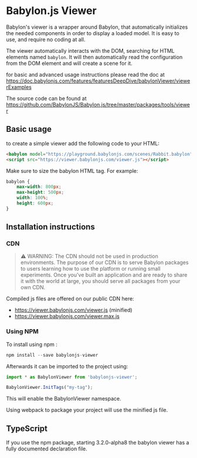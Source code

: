 # Babylon.js Viewer

Babylon's viewer is a wrapper around Babylon, that automatically initializes the needed components in order to display a loaded model. It is easy to use, and require no coding at all.

The viewer automatically interacts with the DOM, searching for HTML elements named `babylon`. It will then automatically read the configuration from the DOM element and will create a scene for it.

for basic and advanced usage instructions please read the doc at https://doc.babylonjs.com/features/featuresDeepDive/babylonViewer/viewerExamples

The source code can be found at https://github.com/BabylonJS/Babylon.js/tree/master/packages/tools/viewer

## Basic usage

to create a simple viewer add the following code to your HTML:

```HTML
<babylon model="https://playground.babylonjs.com/scenes/Rabbit.babylon"></babylon>
<script src="https://viewer.babylonjs.com/viewer.js"></script>
```

Make sure to size the babylon HTML tag. For example:

```css
babylon {
    max-width: 800px;
    max-height: 500px;
    width: 100%;
    height: 600px;
}
```

## Installation instructions

### CDN

> ⚠️ WARNING: The CDN should not be used in production environments. The purpose of our CDN is to serve Babylon packages to users learning how to use the platform or running small experiments. Once you've built an application and are ready to share it with the world at large, you should serve all packages from your own CDN.

Compiled js files are offered on our public CDN here:

* https://viewer.babylonjs.com/viewer.js (minified)
* https://viewer.babylonjs.com/viewer.max.js

### Using NPM

To install using npm :

```javascript
npm install --save babylonjs-viewer
```

Afterwards it can be imported to the project using:

```javascript
import * as BabylonViewer from 'babylonjs-viewer';

BabylonViewer.InitTags("my-tag");
```

This will enable the BabylonViewer namespace.

Using webpack to package your project will use the minified js file.

## TypeScript

If you use the npm package, starting 3.2.0-alpha8 the babylon viewer has a fully documented declaration file.
